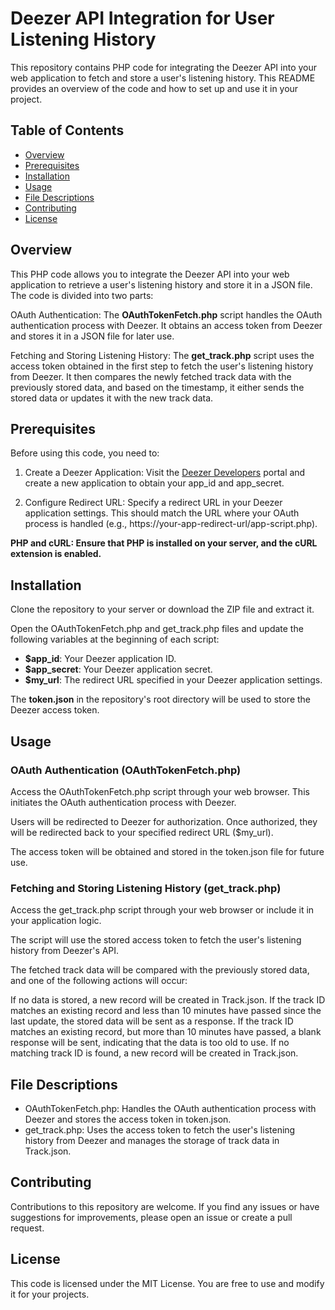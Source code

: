 # Deezer API Integration for User Listening History
This repository contains PHP code for integrating the Deezer API into your web application to fetch and store a user's listening history. This README provides an overview of the code and how to set up and use it in your project.

## Table of Contents

- [Overview](#overview)
- [Prerequisites](#prerequisites)
- [Installation](#installation)
- [Usage](#usage)
- [File Descriptions](#file-descriptions)
- [Contributing](#contributing)
- [License](#license)
## Overview
This PHP code allows you to integrate the Deezer API into your web application to retrieve a user's listening history and store it in a JSON file. The code is divided into two parts:

OAuth Authentication: The **OAuthTokenFetch.php** script handles the OAuth authentication process with Deezer. It obtains an access token from Deezer and stores it in a JSON file for later use.

Fetching and Storing Listening History: The **get_track.php** script uses the access token obtained in the first step to fetch the user's listening history from Deezer. It then compares the newly fetched track data with the previously stored data, and based on the timestamp, it either sends the stored data or updates it with the new track data.

## Prerequisites
Before using this code, you need to:

1. Create a Deezer Application: Visit the [Deezer Developers](https://developers.deezer.com/) portal and create a new application to obtain your app_id and app_secret.

2. Configure Redirect URL: Specify a redirect URL in your Deezer application settings. This should match the URL where your OAuth process is handled (e.g., https://your-app-redirect-url/app-script.php).

**PHP and cURL: Ensure that PHP is installed on your server, and the cURL extension is enabled.**

## Installation
Clone the repository to your server or download the ZIP file and extract it.

Open the OAuthTokenFetch.php and get_track.php files and update the following variables at the beginning of each script:

- **$app_id**: Your Deezer application ID.
- **$app_secret**: Your Deezer application secret.
- **$my_url**: The redirect URL specified in your Deezer application settings.

The **token.json** in the repository's root directory will be used to store the Deezer access token.
## Usage
### OAuth Authentication (OAuthTokenFetch.php)
Access the OAuthTokenFetch.php script through your web browser. This initiates the OAuth authentication process with Deezer.

Users will be redirected to Deezer for authorization. Once authorized, they will be redirected back to your specified redirect URL ($my_url).

The access token will be obtained and stored in the token.json file for future use.

### Fetching and Storing Listening History (get_track.php)
Access the get_track.php script through your web browser or include it in your application logic.

The script will use the stored access token to fetch the user's listening history from Deezer's API.

The fetched track data will be compared with the previously stored data, and one of the following actions will occur:

If no data is stored, a new record will be created in Track.json.
If the track ID matches an existing record and less than 10 minutes have passed since the last update, the stored data will be sent as a response.
If the track ID matches an existing record, but more than 10 minutes have passed, a blank response will be sent, indicating that the data is too old to use.
If no matching track ID is found, a new record will be created in Track.json.
## File Descriptions
- OAuthTokenFetch.php: Handles the OAuth authentication process with Deezer and stores the access token in token.json.
- get_track.php: Uses the access token to fetch the user's listening history from Deezer and manages the storage of track data in Track.json.
## Contributing
Contributions to this repository are welcome. If you find any issues or have suggestions for improvements, please open an issue or create a pull request.

## License
This code is licensed under the MIT License. You are free to use and modify it for your projects.
